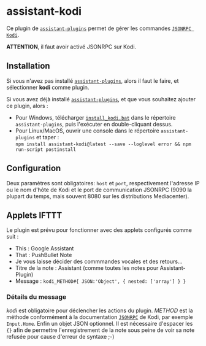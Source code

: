 
# assistant-kodi

Ce plugin de [`assistant-plugins`](https://aymkdn.github.io/assistant-plugins/) permet de gérer les commandes [`JSONRPC Kodi`](https://kodi.wiki/view/JSON-RPC_API).

**ATTENTION**, il faut avoir activé JSONRPC sur Kodi.

## Installation

Si vous n'avez pas installé [`assistant-plugins`](https://aymkdn.github.io/assistant-plugins/), alors il faut le faire, et sélectionner **kodi** comme plugin.

Si vous avez déjà installé [`assistant-plugins`](https://aymkdn.github.io/assistant-plugins/), et que vous souhaitez ajouter ce plugin, alors :
  - Pour Windows, télécharger [`install_kodi.bat`](https://github-proxy.kodono.info/?q=https://raw.githubusercontent.com/5AMsan/assistant-kodi/master/install_kodi.bat&download=install_kodi.bat) dans le répertoire `assistant-plugins`, puis l'exécuter en double-cliquant dessus.  
  - Pour Linux/MacOS, ouvrir une console dans le répertoire `assistant-plugins` et taper :  
  `npm install assistant-kodi@latest --save --loglevel error && npm run-script postinstall`

## Configuration

Deux paramètres sont obligatoires: `host` et `port`, respectivement l'adresse IP ou le nom d'hôte de Kodi et le port de communication JSONRPC (9090 la plupart du temps, mais souvent 8080 sur les distributions Mediacenter).

## Applets IFTTT

Le plugin est prévu pour fonctionner avec des applets configurés comme suit :

 - This : Google Assistant
 - That : PushBullet Note
 - Je vous laisse décider des commmandes vocales et des retours...
 - Titre de la note : Assistant (comme toutes les notes pour Assistant-Plugin)
 - Message : `kodi_METHOD#{ JSON:'Object', { nested: ['array'] } }`

### Détails du message

*kodi* est obligatoire pour déclencher les actions du plugin. 
*METHOD* est la méthode conformément à la documentation [`JSONRPC`](https://kodi.wiki/view/JSON-RPC_API) de Kodi, par exemple `Input.Home`. 
Enfin un objet JSON optionnel. Il est nécessaire d'espacer les `{}` afin de permettre l'enregistrement de la note sous peine de voir sa note refusée pour cause d'erreur de syntaxe ;-)
